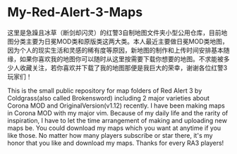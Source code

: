 # My-Red-Alert-3-Maps

  这里是急躁且冰草（断剑却闪灵）的红警3自制地图文件夹小型公用仓库，目前地图分类主要为日冕MOD类和原版类这两大类。本人最近主要做日冕MOD类地图，因为个人的现实生活和灵感的稀有度等原因，新地图的制作和上传时间安排基本随缘，如果你喜欢我的地图你可以随时从这里按需要下载你想要的地图。不求能被多少人收藏关注，若你喜欢并下载了我的地图那便是我巨大的荣幸，谢谢各位红警3玩家们！

  This is the small public repository for map folders of Red Alert 3 by Coldgrass(also called Brokensword) including 2 major varieties about Corona MOD and OriginalVersion(v1.12) recently. I have been making maps in Corona MOD with my major vim. Because of my daily life and the rarity of inspiration, I have to let the time arrangement of making and uploading new maps be. You could download my maps which you want at anytime if you like those. No matter how many players subscribe or star there, it's my honor that you like and download my maps. Thanks for every RA3 players!

